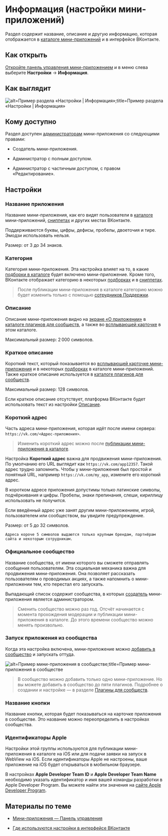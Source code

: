 
<!-- ---
title: 'Мини-приложения | Панель управления | Настройки | Информация'
is_hidden: false
is_search_available: true
menu: 'main_menu'
visible_to_search_robots: true
meta_description: 
redirect_to: 
lang: ru
--- -->


<!-- mini-apps/settings/general/information -->

# Информация (настройки мини-приложений)

Раздел содержит название, описание и другую информацию, которая отображается в [каталоге мини-приложений](mini-apps/catalog/getting-started) и в интерфейсе ВКонтакте.

## Как открыть

[Откройте панель управления мини-приложением](mini-apps/settings/overview) и в меню слева выберите **Настройки** &rarr; **Информация**.

## Как выглядит

<!-- exclusions/_images/mini-apps/settings/general/information-page.png -->
![alt=Пример раздела «Настройки | Информация»;title=Пример раздела «Настройки | Информация»](7ad6988feda9ad0885f36f9d8bc0bd9b3b461b918924a2636132a0ec "-8198672874421933736")

## Кому доступно

Раздел доступен [администраторам](mini-apps/settings/managers) мини-приложения со следующими правами:

* Создатель мини-приложения.

* Администратор с полным доступом.

* Администратор с частичным доступом, с правом «Редактирование».

## Настройки

### Название приложения

Название мини-приложения, как его видят пользователи в [каталоге](mini-apps/settings/design-examples#Каталог%20мини-приложений) мини-приложений, [сниппетах](mini-apps/settings/design-examples#Сниппеты%20в%20сообщениях) и других местах ВКонтакте.

Поддерживаются буквы, цифры, дефисы, пробелы, двоеточия и тире. Эмодзи использовать нельзя.

Размер: от 3 до 34 знаков.

### Категория

Категория мини-приложения. Эта настройка влияет на то, в какие [подборки в каталоге](mini-apps/promotion/featured) будет включено мини-приложение. Кроме того, ВКонтакте отображает категорию в некоторых [подборках](mini-apps/settings/design-examples#Подборки%20в%20каталоге%20в%20десктопной%20версии%20сайта) и в [сниппетах](mini-apps/settings/design-examples#Сниппеты%20в%20сообщениях).

> После публикации мини-приложения в каталоге категорию можно будет изменить только с помощью [сотрудников Поддержки](mini-apps/settings/help).

### Описание

Описание мини-приложения видно на [экране «О приложении»](mini-apps/settings/design-examples#Экран%20«О%20приложении»%20в%20каталоге%20плагинов%20для%20сообществ) в [каталоге плагинов для сообществ](https://vk.com/community_apps), а также во [всплывающей карточке](mini-apps/settings/design-examples#Всплывающая%20карточка%20в%20каталоге%20плагинов%20для%20сообществ) в этом каталоге.

Максимальный размер: 2 000 символов.

### Краткое описание

Короткий текст, который показывается во [всплывающей карточке мини-приложения](mini-apps/settings/design-examples#Карточка%20мини-приложения) и в некоторых [подборках](mini-apps/settings/design-examples#Подборки%20в%20каталоге%20в%20мобильном%20приложении) в каталоге мини-приложений. Также краткое описание используется в [каталоге плагинов для сообществ](mini-apps/settings/design-examples#Каталог%20плагинов%20для%20сообществ).

Максимальный размер: 128 символов.

Если краткое описание отсутствует, платформа ВКонтакте будет использовать текст из настройки [Описание](#Описание).

### Короткий адрес

Часть адреса мини-приложения, которая идёт после имени сервера: `https://vk.com/<Адрес-приложения>`.

> Изменить короткий адрес можно после [публикации мини-приложения в каталоге](mini-apps/catalog/moderation).

Настройка **Короткий адрес** важна для продвижения мини-приложения. По умолчанию его URL выглядит как `https://vk.com/app12357`. Такой адрес трудно запомнить. Чтобы у мини-приложения был простой и понятный URL, например `https://vk.com/my_app`, измените его короткий адрес.

В коротком адресе приложения допустимы только латинские символы, подчёркивания и цифры. Пробелы, знаки препинания, слеши, кириллицу использовать не получится.

Если введённый адрес уже занят другим мини-приложением, игрой, пользователем или сообществом, вы увидите предупреждение.

Размер: от 5 до 32 символов.

```admin
Адреса короче 5 символов выдаются только крупным брендам, партнёрам сайта и некоторым сотрудникам.
```

### Официальное сообщество

Название сообщества, от имени которого вы сможете отправлять сообщения пользователям. Эта социальная механика важна для продвижения мини-приложения. Она позволяет рассказать пользователям о проводимых акциях, а также напомнить о мини-приложении тем, кто перестал его запускать. <!-- Подробности — в разделе [Личные сообщения от мини-приложения](TO_DO). -->

Выпадающий список содержит сообщества, в которых [создатель](mini-apps/settings/managers#Создатель) мини-приложения является администратором.

> Сменить сообщество можно раз год. Отсчёт начинается с момента прохождения модерации и публикации мини-приложения в каталоге. До этого времени сообщество можно менять произвольно.

### Запуск приложения из сообщества

Когда эта настройка включена, мини-приложение можно [добавить в сообщество](mini-apps/development/community-apps) и запускать оттуда.

<!-- exclusions/_images/mini-apps/settings/general/mini-app-in-community.png -->

![alt=Пример мини-приложения в сообществе;title=Пример мини-приложения в сообществе](24e112e1969b7340610f2e2a276975e604fb7cd6e0787dada76534a2 "-6865922094338913964")

> В сообщество можно добавить только одно мини-приложение. Но вы можете добавить в сообщество до пяти плагинов. Подробнее о создании и настройке — в разделе [Плагины для сообществ](mini-apps/development/community-apps).

### Название кнопки

Название кнопки, которая будет показываться на карточке приложения в сообществе. Это название можно переопределить в настройках сообщества.

### Идентификаторы Apple

Настройки этой группы используются для публикации мини-приложения в каталоге на iOS или для подачи заявки на запуск в WebView на iOS. Если идентификаторы Apple не настроены, ваше приложение на iOS будет открываться в мобильном браузере. 

В настройках **Apple Developer Team ID** и **Apple Developer Team Name** необходимо указать идентификатор и имя вашей команды разработки в Apple Developer Program. Вы можете найти эти значения на [сайте Apple Developer Program](https://developer.apple.com/programs/).

## Материалы по теме

* [Мини-приложения — Панель управления](mini-apps/settings/overview)

* [Где используются настройки в интерфейсе ВКонтакте](mini-apps/settings/design-examples)

